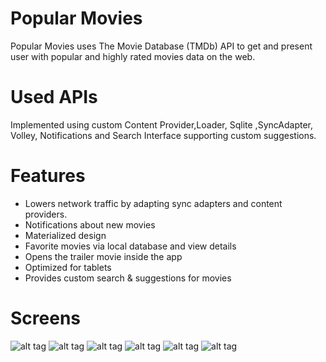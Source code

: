 # Popular Movies

Popular Movies uses The Movie Database (TMDb) API to get and present user with popular and highly rated movies data on the web.
# Used APIs 
Implemented using custom Content Provider,Loader, Sqlite ,SyncAdapter, Volley, Notifications and Search Interface supporting custom suggestions.

# Features
- Lowers network traffic by adapting sync adapters and content providers.
- Notifications about new movies
- Materialized design
- Favorite movies via local database and view details 
- Opens the trailer movie inside the app
- Optimized for tablets
- Provides custom search & suggestions for movies

# Screens
![alt tag](https://cloud.githubusercontent.com/assets/18499393/25460467/4b78fab4-2aec-11e7-8c1c-5f2b4b412e2a.png)
![alt tag](https://cloud.githubusercontent.com/assets/18499393/25460470/526a5e1c-2aec-11e7-9029-b50a813c2c49.png)
![alt tag](https://cloud.githubusercontent.com/assets/18499393/25460476/57863d44-2aec-11e7-836e-683eb9fad32c.png)
![alt tag](https://cloud.githubusercontent.com/assets/18499393/25460480/5b11e6f2-2aec-11e7-8011-1f697a36a37e.png)
![alt tag](https://cloud.githubusercontent.com/assets/18499393/25460483/5eabc59e-2aec-11e7-9bd6-d750dfea41c1.png)
![alt tag](https://cloud.githubusercontent.com/assets/18499393/25460485/60b3f79e-2aec-11e7-9202-58b639e5cdbf.png)
